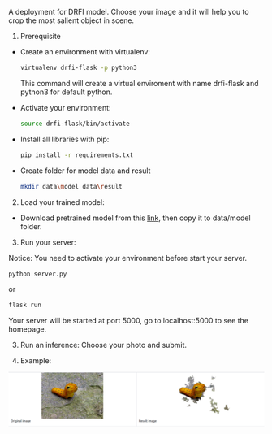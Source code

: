 A deployment for DRFI model. Choose your image and it will help you to crop the most salient object in scene.

1. Prerequisite

- Create an environment with virtualenv:

    ```bash
    virtualenv drfi-flask -p python3
    ```

    This command will create a virtual enviroment with name drfi-flask and python3 for default python.

- Activate your environment:

    ```bash
    source drfi-flask/bin/activate
    ```

- Install all libraries with pip:

    ```bash
    pip install -r requirements.txt
    ```

- Create folder for model data and result

  ```bash
  mkdir data\model data\result
  ```

2.  Load your trained model:

- Download pretrained model from this [link](https://drive.google.com/drive/folders/1wCoi5mTWR1RclgQMpRpdx2J7tYeoh5oU?usp=sharing), then copy it to data/model folder.

3.  Run your server:

Notice: You need to activate your environment before start your server.

```bash
python server.py
```

or

```bash
flask run
```

Your server will be started at port 5000, go to localhost:5000 to see the homepage.

3. Run an inference: Choose your photo and submit.

4. Example:

![Example image](static/images/example.png)
